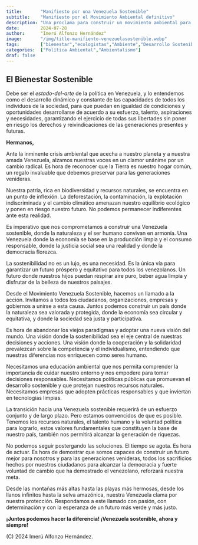 ```yaml
---
title:       "Manifiesto por una Venezuela Sostenible"
subtitle:    "Manifiesto por el Movimiento Ambiental definitivo"
description: "Una proclama para construir un movimiento ambiental para una Venezuela en Emergencia"
date:        2024-07-28
author:      "Imerú Alfonzo Hernández"
image:       "/img/title-manifiento-venezuelasostenible.webp"
tags:        ["bienestar","ecologistas","Ambiente","Desarrollo Sostenible","Venezuela"]
categories:  ["Política Ambiental","Ambientalismo"]
draf: false
---
```

## El Bienestar Sostenible

Debe ser el *estado-del-arte* de la política en Venezuela, y lo entendemos como el desarrollo dinámico y constante de las capacidades de todos los individuos de la sociedad, para que puedan en igualdad de condiciones y oportunidades desarrollarse de acuerdo a su esfuerzo, talento, aspiraciones y necesidades, garantizando el ejercicio de todas sus libertades sin poner en riesgo los derechos y reivindicaciones de las generaciones presentes y futuras.

**Hermanos,**

Ante la inminente crisis ambiental que acecha a nuestro planeta y a nuestra amada Venezuela, alzamos nuestras voces en un clamor unánime por un cambio radical. Es hora de reconocer que la Tierra es nuestro hogar común, un regalo invaluable que debemos preservar para las generaciones venideras.

Nuestra patria, rica en biodiversidad y recursos naturales, se encuentra en un punto de inflexión. La deforestación, la contaminación, la explotación indiscriminada y el cambio climático amenazan nuestro equilibrio ecológico y ponen en riesgo nuestro futuro. No podemos permanecer indiferentes ante esta realidad.

Es imperativo que nos comprometamos a construir una Venezuela sostenible, donde la naturaleza y el ser humano convivan en armonía. Una Venezuela donde la economía se base en la producción limpia y el consumo responsable, donde la justicia social sea una realidad y donde la democracia florezca.

La sostenibilidad no es un lujo, es una necesidad. Es la única vía para garantizar un futuro próspero y equitativo para todos los venezolanos. Un futuro donde nuestros hijos puedan respirar aire puro, beber agua limpia y disfrutar de la belleza de nuestros paisajes.

Desde el Movimiento Venezuela Sostenible, hacemos un llamado a la acción. Invitamos a todos los ciudadanos, organizaciones, empresas y gobiernos a unirse a esta causa. Juntos podemos construir un país donde la naturaleza sea valorada y protegida, donde la economía sea circular y equitativa, y donde la sociedad sea justa y participativa.

Es hora de abandonar los viejos paradigmas y adoptar una nueva visión del mundo. Una visión donde la sostenibilidad sea el eje central de nuestras decisiones y acciones. Una visión donde la cooperación y la solidaridad prevalezcan sobre la competencia y el individualismo, entendiendo que nuestras diferencias nos enriquecen como seres humano.

Necesitamos una educación ambiental que nos permita comprender la importancia de cuidar nuestro entorno y nos empodere para tomar decisiones responsables. Necesitamos políticas públicas que promuevan el desarrollo sostenible y que protejan nuestros recursos naturales. Necesitamos empresas que adopten prácticas responsables y que inviertan en tecnologías limpias.

La transición hacia una Venezuela sostenible requerirá de un esfuerzo conjunto y de largo plazo. Pero estamos convencidos de que es posible. Tenemos los recursos naturales, el talento humano y la voluntad política para lograrlo, estos valores fundamentales que constituyen la base de nuestro país, también nos permitirá alcanzar la generación de riquezas.

No podemos seguir postergando las soluciones. El tiempo se agota. Es hora de actuar. Es hora de demostrar que somos capaces de construir un futuro mejor para nosotros y para las generaciones venideras, todos los sacrificios hechos por nuestros ciudadanos para alcanzar la democracia y fuerte voluntad de cambio que ha demostrado el venezolano, reforzará nuestra meta.

Desde las montañas más altas hasta las playas más hermosas, desde los llanos infinitos hasta la selva amazónica, nuestra Venezuela clama por nuestra protección. Respondamos a este llamado con pasión, con determinación y con la esperanza de un futuro más verde y más justo.

**¡Juntos podemos hacer la diferencia! ¡Venezuela sostenible, ahora y siempre!**

(C)  2024 Imerú Alfonzo Hernández.

